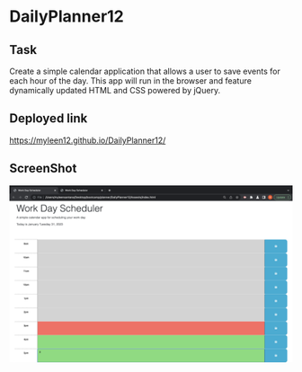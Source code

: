 # DailyPlanner12


## Task
Create a simple calendar application that allows a user to save events for each hour of the day. This app will run in the browser and feature dynamically updated HTML and CSS powered by jQuery.




## Deployed link
https://myleen12.github.io/DailyPlanner12/










## ScreenShot
![DailyPlanner](./assets/image/daily%20planner%20.png)